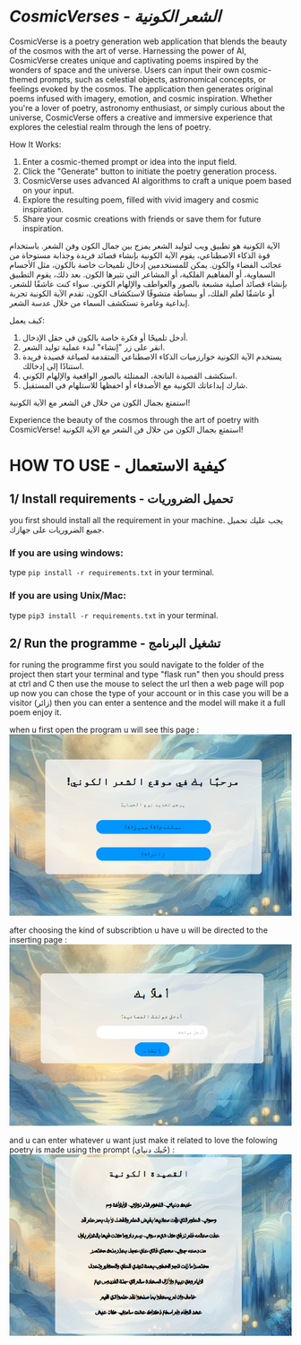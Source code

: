 
# ___CosmicVerses - الشعر الكونية___

CosmicVerse is a poetry generation web application that blends the beauty of the cosmos with the art of verse. Harnessing the power of AI, CosmicVerse creates unique and captivating poems inspired by the wonders of space and the universe. Users can input their own cosmic-themed prompts, such as celestial objects, astronomical concepts, or feelings evoked by the cosmos. The application then generates original poems infused with imagery, emotion, and cosmic inspiration. Whether you're a lover of poetry, astronomy enthusiast, or simply curious about the universe, CosmicVerse offers a creative and immersive experience that explores the celestial realm through the lens of poetry.

How It Works:
1. Enter a cosmic-themed prompt or idea into the input field.
2. Click the "Generate" button to initiate the poetry generation process.
3. CosmicVerse uses advanced AI algorithms to craft a unique poem based on your input.
4. Explore the resulting poem, filled with vivid imagery and cosmic inspiration.
5. Share your cosmic creations with friends or save them for future inspiration.

الآية الكونية هو تطبيق ويب لتوليد الشعر يمزج بين جمال الكون وفن الشعر. باستخدام قوة الذكاء الاصطناعي، يقوم الآية الكونية بإنشاء قصائد فريدة وجذابة مستوحاة من عجائب الفضاء والكون. يمكن للمستخدمين إدخال تلميحات خاصة بالكون، مثل الأجسام السماوية، أو المفاهيم الفلكية، أو المشاعر التي تثيرها الكون. بعد ذلك، يقوم التطبيق بإنشاء قصائد أصلية مشبعة بالصور والعواطف والإلهام الكوني. سواء كنت عاشقًا للشعر، أو عاشقًا لعلم الفلك، أو ببساطة متشوقًا لاستكشاف الكون، تقدم الآية الكونية تجربة إبداعية وغامرة تستكشف السماء من خلال عدسة الشعر.

كيف يعمل:
1. أدخل تلميحًا أو فكرة خاصة بالكون في حقل الإدخال.
2. انقر على زر "إنشاء" لبدء عملية توليد الشعر.
3. يستخدم الآية الكونية خوارزميات الذكاء الاصطناعي المتقدمة لصياغة قصيدة فريدة استنادًا إلى إدخالك.
4. استكشف القصيدة الناتجة، الممتلئة بالصور الواقعية والإلهام الكوني.
5. شارك إبداعاتك الكونية مع الأصدقاء أو احفظها للاستلهام في المستقبل.

استمتع بجمال الكون من خلال فن الشعر مع الآية الكونية!


Experience the beauty of the cosmos through the art of poetry with CosmicVerse! استمتع بجمال الكون من خلال فن الشعر مع الآية الكونية!

# __HOW TO USE - كيفية الاستعمال__

##  1/ Install requirements - تحميل الضروريات
you first should install all the requirement in your machine.
يجب عليك تحميل جميع الضروريات على جهازك.
### If you are using windows:
type ``pip install -r requirements.txt`` in your terminal.

### If you are using Unix/Mac:
type ``pip3 install -r requirements.txt`` in your terminal.

##  2/ Run the programme - تشغيل البرنامج
for runing the programme first you sould navigate to the folder of the project then start your terminal and type "flask run" then you should press at ctrl and C then use the mouse to select the url then a web page will pop up
now you can chose the type of your account or in this case you will be a visitor (زائر) then you can enter a sentence and the model will make it a full poem enjoy it.

when u first open the program u will see this page :
![Cosmic Inspiration](home.png)

after choosing the kind of subscribtion u have u will be directed to the inserting page :
![Cosmic Inspiration](inserting.png)

and u can enter whatever u want just make it related to love the folowing poetry is made using the prompt (حُبك دنياي) :
![Cosmic Inspiration](generating.png)


